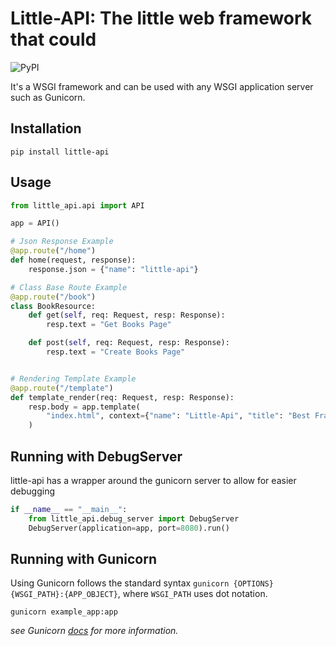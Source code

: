 # Little-API: The little web framework that could

![PyPI](https://img.shields.io/pypi/v/little-api.svg)

It's a WSGI framework and can be used with any WSGI application server such as Gunicorn.

## Installation

```shell
pip install little-api
```

## Usage

``` python
from little_api.api import API

app = API()

# Json Response Example
@app.route("/home")
def home(request, response):
    response.json = {"name": "little-api"}

# Class Base Route Example
@app.route("/book")
class BookResource:
    def get(self, req: Request, resp: Response):
        resp.text = "Get Books Page"

    def post(self, req: Request, resp: Response):
        resp.text = "Create Books Page"


# Rendering Template Example
@app.route("/template")
def template_render(req: Request, resp: Response):
    resp.body = app.template(
        "index.html", context={"name": "Little-Api", "title": "Best Framework"}
    )

```

## Running with DebugServer
little-api has a wrapper around the gunicorn server to allow for easier debugging

```python
if __name__ == "__main__":
    from little_api.debug_server import DebugServer
    DebugServer(application=app, port=8080).run()
```

## Running with Gunicorn
Using Gunicorn follows the standard syntax `gunicorn {OPTIONS} {WSGI_PATH}:{APP_OBJECT}`,
where `WSGI_PATH` uses dot notation.
```shell
gunicorn example_app:app
```
_see Gunicorn [docs](https://docs.gunicorn.org/en/latest/index.html) for more
information._

